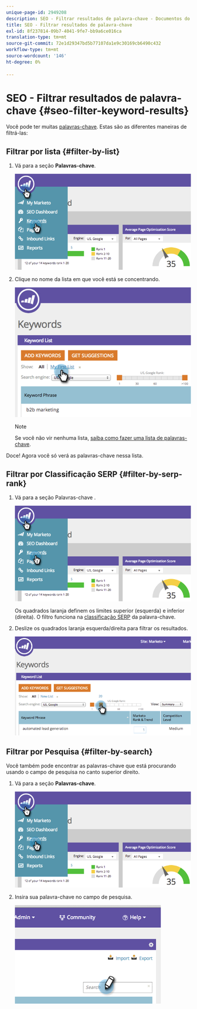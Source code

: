 ```yaml
---
unique-page-id: 2949208
description: SEO - Filtrar resultados de palavra-chave - Documentos do Marketo - Documentação do produto
title: SEO - Filtrar resultados de palavra-chave
exl-id: 8f237814-09b7-4041-9fe7-bb9a6ce016ca
translation-type: tm+mt
source-git-commit: 72e1d29347bd5b77107da1e9c30169cb6490c432
workflow-type: tm+mt
source-wordcount: '146'
ht-degree: 0%

---
```


# SEO - Filtrar resultados de palavra-chave {#seo-filter-keyword-results}

Você pode ter muitas [palavras-chave](/help/marketo/product-docs/additional-apps/seo/keywords/seo-understanding-keywords.md). Estas são as diferentes maneiras de filtrá-las:

## Filtrar por lista {#filter-by-list}

1. Vá para a seção **Palavras-chave**.

   ![](assets/image2014-9-18-11-3a55-3a8.png)

1. Clique no nome da lista em que você está se concentrando.

   ![](assets/image2014-9-18-11-3a55-3a32.png)

   >[!NOTE]
   >
   >Se você não vir nenhuma lista, [saiba como fazer uma lista de palavras-chave](/help/marketo/product-docs/additional-apps/seo/understanding-seo/seo-managing-lists.md).

Doce! Agora você só verá as palavras-chave nessa lista.

## Filtrar por Classificação SERP {#filter-by-serp-rank}

1. Vá para a seção Palavras-chave .

   ![](assets/image2014-9-18-12-3a0-3a10.png)

   Os quadrados laranja definem os limites superior (esquerda) e inferior (direita). O filtro funciona na [classificação SERP](/help/marketo/product-docs/additional-apps/seo/understanding-seo/understanding-search-engine-optimization.md) da palavra-chave.

1. Deslize os quadrados laranja esquerda/direita para filtrar os resultados.

   ![](assets/image2014-9-18-12-3a0-3a15.png)

## Filtrar por Pesquisa {#filter-by-search}

Você também pode encontrar as palavras-chave que está procurando usando o campo de pesquisa no canto superior direito.

1. Vá para a seção **Palavras-chave**.

   ![](assets/image2014-9-18-12-3a0-3a50.png)

1. Insira sua palavra-chave no campo de pesquisa.

   ![](assets/image2014-9-18-12-3a1-3a7.png)
